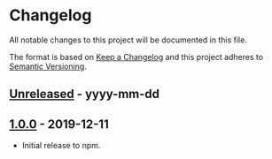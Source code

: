 # Changelog
All notable changes to this project will be documented in this file.

The format is based on [Keep a Changelog](http://keepachangelog.com/)
and this project adheres to [Semantic Versioning](http://semver.org/).

[Unreleased]: https://github.com/digipolisantwerp/authz_module_nodejs/compare/v1.0.0...HEAD
## [Unreleased] - yyyy-mm-dd


[1.0.0]: https://github.com/digipolisantwerp/authz_module_nodejs/tree/v1.0.0
## [1.0.0] - 2019-12-11

- Initial release to npm.
